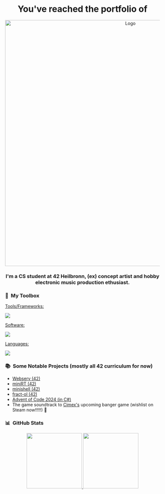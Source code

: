 <h1 align="center">You've reached the portfolio of</h1>
<p align="center">
  <img src="logo.png" alt="Logo" width="800"/>
</p>
<h3 align="center">I'm a CS student at 42 Heilbronn, (ex) concept artist and hobby electronic music production ethusiast.</h3>

### 🔧 &nbsp;My Toolbox

<p align="left">
  <a href="https://skillicons.dev">
    <p>Tools/Frameworks:</p>
    <img src="https://skillicons.dev/icons?i=git,docker,cmake,dotnet,npm,nodejs,markdown" />
    <p>Software:</p>
    <img src="https://skillicons.dev/icons?i=vscode,visualstudio,neovim,obsidian,unity,unreal,photoshop,notion" />
    <p>Languages:</p>
    <img src="https://skillicons.dev/icons?i=bash,c,cpp,cs,js,ts,html,css" />
  </a>
</p>

### 📚 &nbsp;Some Notable Projects (mostly all 42 curriculum for now)

- [Webserv (42)](https://github.com/N03l-MG/webserv)
- [miniRT (42)](https://github.com/N03l-MG/miniRT)
- [minishell (42)](https://github.com/N03l-MG/minishell)
- [fract-ol (42)](https://github.com/N03l-MG/fract-ol)
- [Advent of Code 2024 (in C#)](https://github.com/N03l-MG/AdventOfCode2024)
- The game soundtrack to [Cimex's](https://github.com/Cimex404) upcoming banger game (wishlist on Steam now!!!!!) 🤫

### 📊 &nbsp;GitHub Stats

<p align="center">
<a href="https://github.com/kixikCodes">
  <img height="180em" src="https://github-readme-stats-eight-theta.vercel.app/api?username=kixikCodes&show_icons=true&theme=radical&include_all_commits=true&count_private=true"/>
  <img height="180em" src="https://github-readme-stats-eight-theta.vercel.app/api/top-langs/?username=kixikCodes&layout=compact&langs_count=4&theme=radical"/>
</a>
</p>

